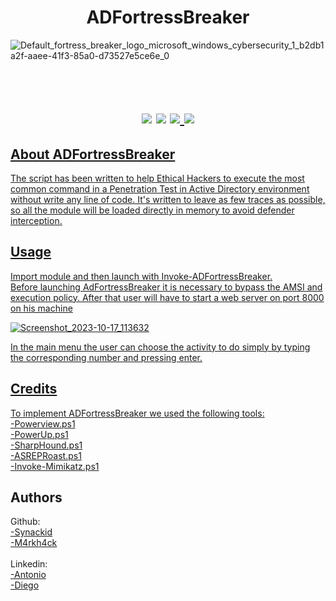 <h1 align=center> ADFortressBreaker </h1>

![Default_fortress_breaker_logo_microsoft_windows_cybersecurity_1_b2db1a2f-aaee-41f3-85a0-d73527e5ce6e_0](https://github.com/m4rkh4ck/ADFortressBreaker/assets/92309458/08f54524-3a96-41a0-b294-da0514c611fd)

<h1 align=center><br><img src= https://img.shields.io/badge/Language-Powershell-blue> <img src= https://img.shields.io/badge/Version-v1.0-green> <a href= "https://www.linkedin.com/in/%F0%9F%92%BE-diego-marcaccio-06431970/"><img src= https://img.shields.io/badge/Follow-m4rkh4ck-black> <a href= "https://www.linkedin.com/in/antonio-migliuolo-723598207/"><img src= https://img.shields.io/badge/Follow-synackid-white></h1>

## About ADFortressBreaker
The script has been written to help Ethical Hackers to execute the most common command in a Penetration Test in Active Directory environment without write any line of code.
It's written to leave as few traces as possible, so all the module will be loaded directly in memory to avoid defender interception.

## Usage
Import module and then launch with Invoke-ADFortressBreaker.<br>
Before launching AdFortressBreaker it is necessary to bypass the AMSI and execution policy. After that user will have to start a web server on port 8000 on his machine

![Screenshot_2023-10-17_113632](https://github.com/m4rkh4ck/ADFortressBreaker/assets/92309458/dd2e644b-48ed-45bb-9555-af8be53b35e5)

In the main menu the user can choose the activity to do simply by typing the corresponding number and pressing enter.

## Credits
To implement ADFortressBreaker we used the following tools: <br>
<a href= "https://github.com/PowerShellMafia/PowerSploit/blob/master/Recon/PowerView.ps1"> -Powerview.ps1</a> <br>
<a href= "https://github.com/PowerShellMafia/PowerSploit/blob/master/Privesc/PowerUp.ps1">-PowerUp.ps1</a> <br>
<a href= "https://github.com/BloodHoundAD/BloodHound/blob/master/Collectors/SharpHound.ps1">-SharpHound.ps1</a><br> 
<a href= "https://github.com/HarmJ0y/ASREPRoast/blob/master/ASREPRoast.ps1"> -ASREPRoast.ps1</a><br>
<a href= "https://github.com/PowerShellMafia/PowerSploit/blob/master/Exfiltration/Invoke-Mimikatz.ps1">-Invoke-Mimikatz.ps1</a><br> 

## Authors
Github:<br>
<a href= "https://github.com/synackid">-Synackid</a><br>
<a href= "https://github.com/m4rkh4ck">-M4rkh4ck</a><br><br>
Linkedin:<br>
<a href= "https://www.linkedin.com/in/antonio-migliuolo-723598207/">-Antonio</a><br>
<a href= "https://www.linkedin.com/in/%F0%9F%92%BE-diego-marcaccio-06431970/">-Diego</a><br>
